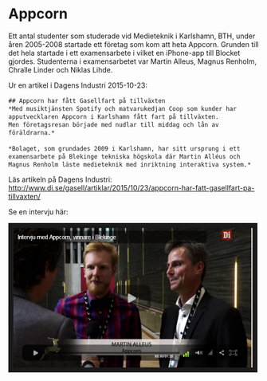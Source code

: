 # Appcorn
Ett antal studenter som studerade vid Medieteknik i Karlshamn, BTH, under åren 2005-2008 startade ett företag som kom att heta Appcorn.
Grunden till det hela startade i ett examensarbete i vilket en iPhone-app till Blocket gjordes. Studenterna i examensarbetet var Martin Alleus, Magnus Renholm, Chralle Linder och Niklas Lihde.




Ur en artikel i Dagens Industri 2015-10-23:

```
## Appcorn har fått Gasellfart på tillväxten
*Med musiktjänsten Spotify och matvarukedjan Coop som kunder har apputvecklaren Appcorn i Karlshamn fått fart på tillväxten.
Men företagsresan började med nudlar till middag och lån av föräldrarna.*

*Bolaget, som grundades 2009 i Karlshamn, har sitt ursprung i ett examensarbete på Blekinge tekniska högskola där Martin Alléus och Magnus Renholm läste medieteknik med inriktning interaktiva system.*
```


Läs artikeln på Dagens Industri:
http://www.di.se/gasell/artiklar/2015/10/23/appcorn-har-fatt-gasellfart-pa-tillvaxten/



Se en intervju här:

<a href="http://csp.screen9.com/video?auth=wzvnQ--7f-MtLKKMUdSs6AC2LL54VCWBi-5rKoj7sZKZ3EnxCrDXnzm0H64V1y9msUevfIP0gx7Sxw0nNEXrUFi0eObqhZJKk8_X8ZPEWsj63z3b_mo9SVjd4VSooznXj7_Loq10awIP2eT63FhxNnReLusCwC8ZjQjEqZHj20oTlEVJ1zoRZ8QTlWPdw1YueDWn1QdkQpuS_8n-ZPrmRjxidlf1utX9" target="_blank"><img src="https://raw.githubusercontent.com/dite-bth/alumner/master/appcorn/di-appcorn.png"
alt="Intervju med Appcorn" width="480" height="280" border="10" /></a>
